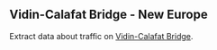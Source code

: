 Vidin-Calafat Bridge - New Europe
---

Extract data about traffic on [Vidin-Calafat Bridge](http://www.vidincalafatbridge.bg).
